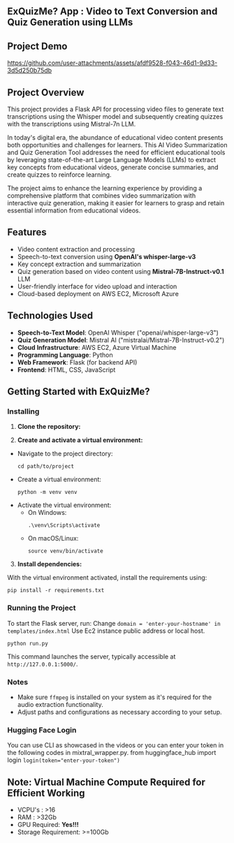 ## ExQuizMe? App : Video to Text Conversion and Quiz Generation using LLMs

## Project Demo
https://github.com/user-attachments/assets/afdf9528-f043-46d1-9d33-3d5d250b75db




## Project Overview
This project provides a Flask API for processing video files to generate text transcriptions using the Whisper model and subsequently creating quizzes with the transcriptions using Mistral-7n LLM.

In today's digital era, the abundance of educational video content presents both opportunities and challenges for learners. This AI Video Summarization and Quiz Generation Tool addresses the need for efficient educational tools by leveraging state-of-the-art Large Language Models (LLMs) to extract key concepts from educational videos, generate concise summaries, and create quizzes to reinforce learning.

The project aims to enhance the learning experience by providing a comprehensive platform that combines video summarization with interactive quiz generation, making it easier for learners to grasp and retain essential information from educational videos.


## Features

- Video content extraction and processing
- Speech-to-text conversion using **OpenAI's whisper-large-v3**
- Key concept extraction and summarization
- Quiz generation based on video content using **Mistral-7B-Instruct-v0.1** LLM
- User-friendly interface for video upload and interaction
- Cloud-based deployment on AWS EC2, Microsoft Azure

## Technologies Used

- **Speech-to-Text Model**: OpenAI Whisper ("openai/whisper-large-v3")
- **Quiz Generation Model**: Mistral AI ("mistralai/Mistral-7B-Instruct-v0.2")
- **Cloud Infrastructure**: AWS EC2, Azure Virtual Machine
- **Programming Language**: Python
- **Web Framework**: Flask (for backend API)
- **Frontend**: HTML, CSS, JavaScript

## Getting Started with ExQuizMe?

### Installing

1. **Clone the repository:**

2. **Create and activate a virtual environment:**

- Navigate to the project directory:
  ```
  cd path/to/project
  ```
- Create a virtual environment:
  ```
  python -m venv venv
  ```
- Activate the virtual environment:
  - On Windows:
    ```
    .\venv\Scripts\activate
    ```
  - On macOS/Linux:
    ```
    source venv/bin/activate
    ```

3. **Install dependencies:**

With the virtual environment activated, install the requirements using:

```
pip install -r requirements.txt
```
### Running the Project

To start the Flask server, run:
Change ```domain = 'enter-your-hostname' in templates/index.html```
Use Ec2 instance public address or local host.

```
python run.py
```
This command launches the server, typically accessible at `http://127.0.0.1:5000/`.

### Notes
- Make sure `ffmpeg` is installed on your system as it's required for the audio extraction functionality.
- Adjust paths and configurations as necessary according to your setup.

### Hugging Face Login

You can use CLI as showcased in the videos or you can enter your token in the following codes in mixtral_wrapper.py.
from huggingface_hub import login
```login(token="enter-your-token")```

## Note: Virtual Machine Compute Required for Efficient Working
- VCPU's : >16
- RAM : >32Gb
- GPU Required: **Yes!!!**
- Storage Requirement: >=100Gb

